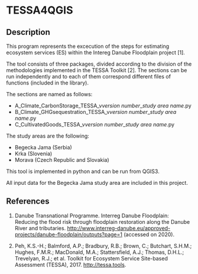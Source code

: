 # TESSA4QGIS

## Description 

This program represents the excecution of the steps for estimating ecosystem services (ES) within the Intereg Danube Floodplain project [1].

The tool consists of three packages, divided according to the division of the methodologies implemented in the TESSA Toolkit [2]. 
The sections can be run independently and to each of them correspond different files of functions (included in the library).

The sections are named as follows:
- A_Climate_CarbonStorage_TESSA_v*version number*_*study area name*.py
- B_Climate_GHGsequestration_TESSA_v*version number*_*study area name*.py
- C_CultivatedGoods_TESSA_v*version number*_*study area name*.py

The study areas are the following:
- Begecka Jama (Serbia)
- Krka (Slovenia)
- Morava (Czech Republic and Slovakia)

This tool is implemented in python and can be run from QGIS3.

All input data for the Begecka Jama study area are included in this project.

## References

1. Danube Transnational Programme. Interreg Danube Floodplain: Reducing the flood risk through floodplain restoration along the Danube River and tributaries. http://www.interreg-danube.eu/approved-projects/danube-floodplain/outputs?page=1 (accessed on 2020).

2. Peh, K.S.-H.; Balmford, A.P.; Bradbury, R.B.; Brown, C.; Butchart, S.H.M.; Hughes, F.M.R.; MacDonald, M.A.; Stattersfield, A.J.; Thomas, D.H.L.; Trevelyan, R.J.; et al. Toolkit for Ecosystem Service Site-based Assessment (TESSA), 2017. http://tessa.tools.
